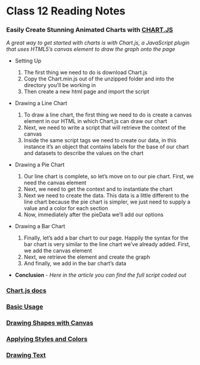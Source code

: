 # **Class 12 Reading Notes**

### Easily Create Stunning Animated Charts with [CHART.JS](https://www.webdesignerdepot.com/2013/11/easily-create-stunning-animated-charts-with-chart-js/)
*A great way to get started with charts is with Chart.js, a JavaScript plugin that uses HTML5’s canvas element to draw the graph onto the page*

- Setting Up
  1. The first thing we need to do is download Chart.js
  2. Copy the Chart.min.js out of the unzipped folder and into the directory you’ll be working in
  3. Then create a new html page and import the script

- Drawing a Line Chart
  1. To draw a line chart, the first thing we need to do is create a canvas element in our HTML in which Chart.js can draw our chart
  2. Next, we need to write a script that will retrieve the context of the canvas
  3. Inside the same script tags we need to create our data, in this instance it’s an object that contains labels for the base of our chart and datasets to describe the values on the chart

- Drawing a Pie Chart
  1. Our line chart is complete, so let’s move on to our pie chart. First, we need the canvas element
  2. Next, we need to get the context and to instantiate the chart
  3. Next we need to create the data. This data is a little different to the line chart because the pie chart is simpler, we just need to supply a value and a color for each section
  4. Now, immediately after the pieData we’ll add our options

- Drawing a Bar Chart
  1. Finally, let’s add  a bar chart to our page. Happily the syntax for the bar chart is very similar to the line chart we’ve already added. First, we add the canvas element
  2. Next, we retrieve the element and create the graph
  3. And finally, we add in the bar chart’s data

- **Conclusion** - *Here in the article you can find the full script coded out*

### [Chart.js docs](https://www.chartjs.org/docs/latest/)

### [Basic Usage](https://developer.mozilla.org/en-US/docs/Web/API/Canvas_API/Tutorial/Basic_usage)

### [Drawing Shapes with Canvas](https://developer.mozilla.org/en-US/docs/Web/API/Canvas_API/Tutorial/Drawing_shapes)

### [Applying Styles and Colors](https://developer.mozilla.org/en-US/docs/Web/API/Canvas_API/Tutorial/Applying_styles_and_colors)

### [Drawing Text](https://developer.mozilla.org/en-US/docs/Web/API/Canvas_API/Tutorial/Applying_styles_and_colors)